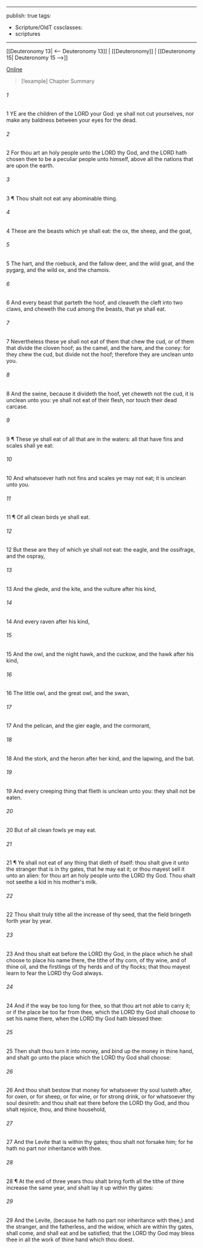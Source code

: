 

---
publish: true
tags:
  - Scripture/OldT
cssclasses:
  - scriptures
---
[[Deuteronomy 13| <-- Deuteronomy 13]] | [[Deuteronomy]] | [[Deuteronomy 15| Deuteronomy 15 -->]]

[Online](https://churchofjesuschrist.org/study/scriptures/ot/deut/14?lang=eng)

>[!example] Chapter Summary
>
###### 1
1 YE are the children of the LORD your God: ye shall not cut yourselves, nor make any baldness between your eyes for the dead.
###### 2
2 For thou art an holy people unto the LORD thy God, and the LORD hath chosen thee to be a peculiar people unto himself, above all the nations that are upon the earth.
###### 3
3 ¶ Thou shalt not eat any abominable thing.
###### 4
4 These are the beasts which ye shall eat: the ox, the sheep, and the goat,
###### 5
5 The hart, and the roebuck, and the fallow deer, and the wild goat, and the pygarg, and the wild ox, and the chamois.
###### 6
6 And every beast that parteth the hoof, and cleaveth the cleft into two claws, and cheweth the cud among the beasts, that ye shall eat.
###### 7
7 Nevertheless these ye shall not eat of them that chew the cud, or of them that divide the cloven hoof; as the camel, and the hare, and the coney: for they chew the cud, but divide not the hoof; therefore they are unclean unto you.
###### 8
8 And the swine, because it divideth the hoof, yet cheweth not the cud, it is unclean unto you: ye shall not eat of their flesh, nor touch their dead carcase.
###### 9
9 ¶ These ye shall eat of all that are in the waters: all that have fins and scales shall ye eat:
###### 10
10 And whatsoever hath not fins and scales ye may not eat; it is unclean unto you.
###### 11
11 ¶ Of all clean birds ye shall eat.
###### 12
12 But these are they of which ye shall not eat: the eagle, and the ossifrage, and the ospray,
###### 13
13 And the glede, and the kite, and the vulture after his kind,
###### 14
14 And every raven after his kind,
###### 15
15 And the owl, and the night hawk, and the cuckow, and the hawk after his kind,
###### 16
16 The little owl, and the great owl, and the swan,
###### 17
17 And the pelican, and the gier eagle, and the cormorant,
###### 18
18 And the stork, and the heron after her kind, and the lapwing, and the bat.
###### 19
19 And every creeping thing that flieth is unclean unto you: they shall not be eaten.
###### 20
20 But of all clean fowls ye may eat.
###### 21
21 ¶ Ye shall not eat of any thing that dieth of itself: thou shalt give it unto the stranger that is in thy gates, that he may eat it; or thou mayest sell it unto an alien: for thou art an holy people unto the LORD thy God.  Thou shalt not seethe a kid in his mother's milk.
###### 22
22 Thou shalt truly tithe all the increase of thy seed, that the field bringeth forth year by year.
###### 23
23 And thou shalt eat before the LORD thy God, in the place which he shall choose to place his name there, the tithe of thy corn, of thy wine, and of thine oil, and the firstlings of thy herds and of thy flocks; that thou mayest learn to fear the LORD thy God always.
###### 24
24 And if the way be too long for thee, so that thou art not able to carry it; or if the place be too far from thee, which the LORD thy God shall choose to set his name there, when the LORD thy God hath blessed thee:
###### 25
25 Then shalt thou turn it into money, and bind up the money in thine hand, and shalt go unto the place which the LORD thy God shall choose:
###### 26
26 And thou shalt bestow that money for whatsoever thy soul lusteth after, for oxen, or for sheep, or for wine, or for strong drink, or for whatsoever thy soul desireth: and thou shalt eat there before the LORD thy God, and thou shalt rejoice, thou, and thine household,
###### 27
27 And the Levite that is within thy gates; thou shalt not forsake him; for he hath no part nor inheritance with thee.
###### 28
28 ¶ At the end of three years thou shalt bring forth all the tithe of thine increase the same year, and shalt lay it up within thy gates:
###### 29
29 And the Levite, (because he hath no part nor inheritance with thee,) and the stranger, and the fatherless, and the widow, which are within thy gates, shall come, and shall eat and be satisfied; that the LORD thy God may bless thee in all the work of thine hand which thou doest.



